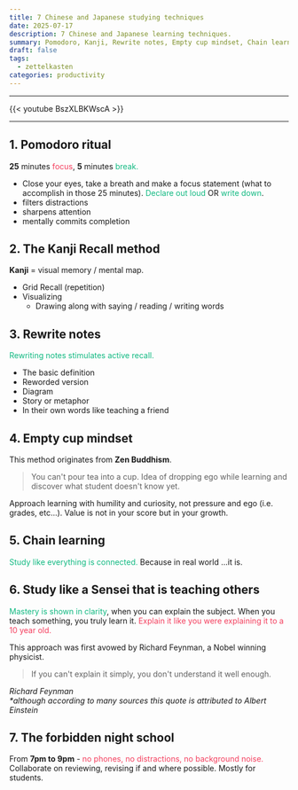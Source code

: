 ```yaml
---
title: 7 Chinese and Japanese studying techniques
date: 2025-07-17
description: 7 Chinese and Japanese learning techniques.
summary: Pomodoro, Kanji, Rewrite notes, Empty cup mindset, Chain learning, Study like a sensei, The forbidden night school...
draft: false
tags:
  - zettelkasten
categories: productivity
---
```

---

{{< youtube BszXLBKWscA >}}

---
## 1. Pomodoro ritual

**25** minutes <font color=#f43f5e>focus</font>, **5** minutes <font color=#10b981>break.</font>

- Close your eyes, take a breath and make a focus statement (what to accomplish in those 25 minutes). <font color=#10b981>Declare out loud</font> OR <font color=#10b981>write down</font>.
- filters distractions
- sharpens attention
- mentally commits completion
## 2. The Kanji Recall method

**Kanji** = visual memory / mental map.

- Grid Recall (repetition)
- Visualizing
	- Drawing along with saying / reading / writing words
## 3. Rewrite notes

<font color=#10b981>Rewriting notes stimulates active recall.</font>

- The basic definition
- Reworded version
- Diagram
- Story or metaphor
- In their own words like teaching a friend
## 4. Empty cup mindset

This method originates from **Zen Buddhism**.

>You can't pour tea into a cup. Idea of dropping ego while learning and discover what student doesn't know yet.

Approach learning with humility and curiosity, not pressure and ego (i.e. grades, etc...). Value is not in your score but in your growth.

## 5. Chain learning

<font color=#10b981>Study like everything is connected.</font> Because in real world ...it is.

## 6. Study like a Sensei that is teaching others

<font color=#10b981>Mastery is shown in clarity</font>, when you can explain the subject. When you teach something, you truly learn it. <font color=#f43f5e>Explain it like you were explaining it to a 10 year old.</font>

This approach was first avowed by Richard Feynman, a Nobel winning physicist.

> If you can't explain it simply, you don't understand it well enough.

_Richard Feynman_<br />
*\*although according to many sources this quote is attributed to Albert Einstein*

## 7. The forbidden night school

From **7pm to 9pm** - <font color=#f43f5e>no phones, no distractions, no background noise.</font> Collaborate on reviewing, revising if and where possible. Mostly for students.
